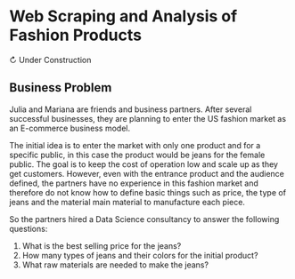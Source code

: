 # Web Scraping and Analysis of Fashion Products

↻ Under Construction

## Business Problem
Julia and Mariana are friends and business partners. After several successful businesses, they are planning to enter the US fashion market as an E-commerce business model.

The initial idea is to enter the market with only one product and for a specific public, in this case the product would be jeans for the female public. The goal is to keep the cost of operation low and scale up as they get customers. However, even with the entrance product and the audience defined, the partners have no experience in this fashion market and therefore do not know how to define basic things such as price, the type of jeans and the material main material to manufacture each piece.

So the partners hired a Data Science consultancy to answer the following questions: 
1. What is the best selling price for the jeans?
2. How many types of jeans and their colors for the initial product?
3. What raw materials are needed to make the jeans?

